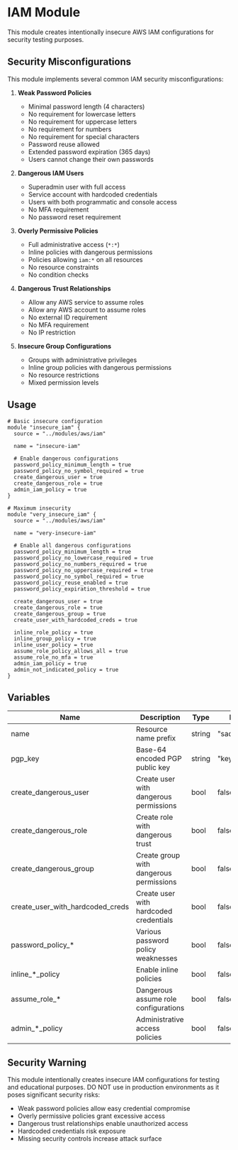 # IAM Module

This module creates intentionally insecure AWS IAM configurations for security testing purposes.

## Security Misconfigurations

This module implements several common IAM security misconfigurations:

1. **Weak Password Policies**
   - Minimal password length (4 characters)
   - No requirement for lowercase letters
   - No requirement for uppercase letters
   - No requirement for numbers
   - No requirement for special characters
   - Password reuse allowed
   - Extended password expiration (365 days)
   - Users cannot change their own passwords

2. **Dangerous IAM Users**
   - Superadmin user with full access
   - Service account with hardcoded credentials
   - Users with both programmatic and console access
   - No MFA requirement
   - No password reset requirement

3. **Overly Permissive Policies**
   - Full administrative access (`*:*`)
   - Inline policies with dangerous permissions
   - Policies allowing `iam:*` on all resources
   - No resource constraints
   - No condition checks

4. **Dangerous Trust Relationships**
   - Allow any AWS service to assume roles
   - Allow any AWS account to assume roles
   - No external ID requirement
   - No MFA requirement
   - No IP restriction

5. **Insecure Group Configurations**
   - Groups with administrative privileges
   - Inline group policies with dangerous permissions
   - No resource restrictions
   - Mixed permission levels

## Usage

```hcl
# Basic insecure configuration
module "insecure_iam" {
  source = "../modules/aws/iam"
  
  name = "insecure-iam"
  
  # Enable dangerous configurations
  password_policy_minimum_length = true
  password_policy_no_symbol_required = true
  create_dangerous_user = true
  create_dangerous_role = true
  admin_iam_policy = true
}

# Maximum insecurity
module "very_insecure_iam" {
  source = "../modules/aws/iam"
  
  name = "very-insecure-iam"
  
  # Enable all dangerous configurations
  password_policy_minimum_length = true
  password_policy_no_lowercase_required = true
  password_policy_no_numbers_required = true
  password_policy_no_uppercase_required = true
  password_policy_no_symbol_required = true
  password_policy_reuse_enabled = true
  password_policy_expiration_threshold = true
  
  create_dangerous_user = true
  create_dangerous_role = true
  create_dangerous_group = true
  create_user_with_hardcoded_creds = true
  
  inline_role_policy = true
  inline_group_policy = true
  inline_user_policy = true
  assume_role_policy_allows_all = true
  assume_role_no_mfa = true
  admin_iam_policy = true
  admin_not_indicated_policy = true
}
```

## Variables

| Name | Description | Type | Default |
|------|-------------|------|---------|
| name | Resource name prefix | string | "sadcloud" |
| pgp_key | Base-64 encoded PGP public key | string | "keybase:test" |
| create_dangerous_user | Create user with dangerous permissions | bool | false |
| create_dangerous_role | Create role with dangerous trust | bool | false |
| create_dangerous_group | Create group with dangerous permissions | bool | false |
| create_user_with_hardcoded_creds | Create user with hardcoded credentials | bool | false |
| password_policy_* | Various password policy weaknesses | bool | false |
| inline_*_policy | Enable inline policies | bool | false |
| assume_role_* | Dangerous assume role configurations | bool | false |
| admin_*_policy | Administrative access policies | bool | false |

## Security Warning

This module intentionally creates insecure IAM configurations for testing and educational purposes. DO NOT use in production environments as it poses significant security risks:

- Weak password policies allow easy credential compromise
- Overly permissive policies grant excessive access
- Dangerous trust relationships enable unauthorized access
- Hardcoded credentials risk exposure
- Missing security controls increase attack surface 